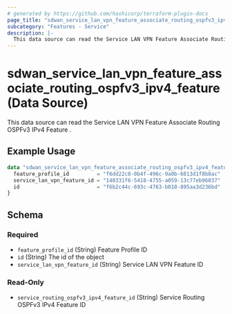 ```yaml
---
# generated by https://github.com/hashicorp/terraform-plugin-docs
page_title: "sdwan_service_lan_vpn_feature_associate_routing_ospfv3_ipv4_feature Data Source - terraform-provider-sdwan"
subcategory: "Features - Service"
description: |-
  This data source can read the Service LAN VPN Feature Associate Routing OSPFv3 IPv4 Feature .
---
```


# sdwan_service_lan_vpn_feature_associate_routing_ospfv3_ipv4_feature (Data Source)

This data source can read the Service LAN VPN Feature Associate Routing OSPFv3 IPv4 Feature .

## Example Usage

```terraform
data "sdwan_service_lan_vpn_feature_associate_routing_ospfv3_ipv4_feature" "example" {
  feature_profile_id         = "f6dd22c8-0b4f-496c-9a0b-6813d1f8b8ac"
  service_lan_vpn_feature_id = "140331f6-5418-4755-a059-13c77eb96037"
  id                         = "f6b2c44c-693c-4763-b010-895aa3d236bd"
}
```

<!-- schema generated by tfplugindocs -->
## Schema

### Required

- `feature_profile_id` (String) Feature Profile ID
- `id` (String) The id of the object
- `service_lan_vpn_feature_id` (String) Service LAN VPN Feature ID

### Read-Only

- `service_routing_ospfv3_ipv4_feature_id` (String) Service Routing OSPFv3 IPv4 Feature ID
